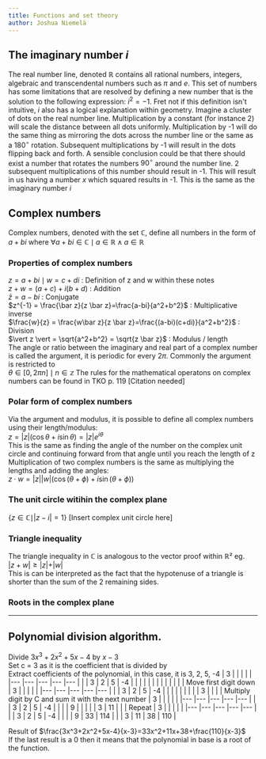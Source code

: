 ```yaml
---
title: Functions and set theory
author: Joshua Niemelä
---
```

## The imaginary number $i$
The real number line, denoted $\mathbb R$ contains all rational numbers, integers, algebraic and transcendental numbers such as $\pi$ and $e$. This set of numbers has some limitations that are resolved by defining a new number that is the solution to the following expression: $i^2=-1$. Fret not if this definition isn't intuitive, $i$ also has a logical explanation within geometry. Imagine a cluster of dots on the real number line. Multiplication by a constant (for instance 2) will scale the distance between all dots uniformly. Multiplication by -1 will do the same thing as mirroring the dots across the number line or the same as a $180^\circ$ rotation. Subsequent multiplications by -1 will result in the dots flipping back and forth. A sensible conclusion could be that there should exist a number that rotates the numbers $90^\circ$ around the number line. 2 subsequent multiplications of this number should result in -1. This will result in us having a number $x$ which squared results in -1. This is the same as the imaginary number $i$
## Complex numbers
Complex numbers, denoted with the set $\mathbb C$, define all numbers in the form of $a+bi$ where $\forall a+bi \in \mathbb C \mid a \in \mathbb R \land a\in \mathbb R$
### Properties of complex numbers
$z=a+bi \mid w = c+di$ : Definition of z and w within these notes  
$z+w = (a+c)+i(b+d)$ : Addition  
$\bar z = a-bi$ : Conjugate  
$z^{-1} = \frac{\bar z}{z \bar z}=\frac{a-bi}{a^2+b^2}$ : Multiplicative inverse    
$\frac{w}{z} = \frac{w\bar z}{z \bar z}=\frac{(a-bi)(c+di)}{a^2+b^2}$ : Division      
$\vert z \vert = \sqrt{a^2+b^2} = \sqrt{z \bar z}$ : Modulus / length  
The angle or ratio between the imaginary and real part of a complex number is called the argument, it is periodic for every $2\pi$. Commonly the argument is restricted to  
$\theta \in [0, 2\pi n] \mid n \in \mathbb z$
The rules for the mathematical operatons on complex numbers can be found in TKO p. 119 [Citation needed]  

### Polar form of complex numbers
Via the argument and modulus, it is possible to define all complex numbers using their length/modulus:  
$z = \vert z \vert (\cos \theta + i \sin \theta) = \vert z \vert e^{i\theta}$  
This is the same as finding the angle of the number on the complex unit circle and continuing forward from that angle until you reach the length of z  
Multiplication of two complex numbers is the same as multiplying the lengths and adding the angles:  
$z \cdot w = \vert z \vert \vert w \vert (\cos(\theta+\phi)+i\sin(\theta+\phi))$ 

### The unit circle witihin the complex plane
$\{z \in \mathbb C \mid \vert z - i \vert = 1\}$
[Insert complex unit circle here]

### Triangle inequality
The triangle inequality in $\mathbb C$ is analogous to the vector proof within $\mathbb R²$ eg.  
$\vert z+w \vert \geq \vert z \vert + \vert w \vert$  
This is can be interpreted as the fact that the hypotenuse of a triangle is shorter than the sum of the 2 remaining sides.

### Roots in the complex plane

---

## Polynomial division algorithm.
Divide $3x^3+2x^2+5x-4$ by $x-3$  
Set c = 3 as it is the coefficient that is divided by  
Extract coefficients of the polynomial, in this case, it is 3, 2, 5, -4
| 3 	|   	|   	|   	|   	|
|---	|---	|---	|---	|---	|
|   	| 3 	| 2 	| 5 	| -4 	|
|   	|   	|   	|   	|   	|
|   	|   	|   	|   	|   	|
Move first digit down
| 3 	|   	|   	|   	|   	|
|---	|---	|---	|---	|---	|
|   	| 3 	| 2 	| 5 	| -4 	|
|   	|   	|   	|   	|   	|
|   	| 3  	|   	|   	|   	|
Multiply digit by C and sum it with the next number
| 3 	|   	|   	|   	|   	|
|---	|---	|---	|---	|---	|
|   	| 3 	| 2 	| 5 	| -4 	|
|   	|   	| 9  	|   	|   	|
|   	| 3  	| 11  	|   	|   	|
Repeat
| 3 	|   	|   	|   	|   	|
|---	|---	|---	|---	|---	|
|   	| 3 	| 2 	| 5 	| -4 	|
|   	|   	| 9  	| 33  	| 114  	|
|   	| 3  	| 11  	| 38  	| 110  	|

Result of  $\frac{3x^3+2x^2+5x-4}{x-3}=33x^2+11x+38+\frac{110}{x-3}$  
If the last result is a 0 then it means that the polynomial in base is a root of the function.